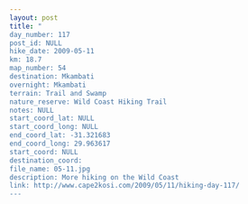 ```yaml
---
layout: post
title: "
day_number: 117
post_id: NULL
hike_date: 2009-05-11
km: 18.7
map_number: 54
destination: Mkambati
overnight: Mkambati
terrain: Trail and Swamp
nature_reserve: Wild Coast Hiking Trail
notes: NULL
start_coord_lat: NULL
start_coord_long: NULL
end_coord_lat: -31.321683
end_coord_long: 29.963617
start_coord: NULL
destination_coord: 
file_name: 05-11.jpg
description: More hiking on the Wild Coast
link: http://www.cape2kosi.com/2009/05/11/hiking-day-117/
---
```

